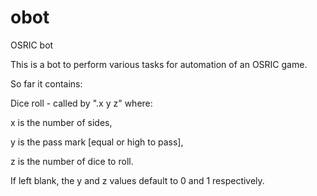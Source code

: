obot
====

OSRIC bot

This is a bot to perform various tasks for automation of an OSRIC game.

So far it contains:

Dice roll - called by ".x y z" where:

x is the number of sides,

y is the pass mark [equal or high to pass],

z is the number of dice to roll.

If left blank, the y and z values default to 0 and 1 respectively.
